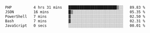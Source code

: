 
<!--START_SECTION:waka-->

```txt
PHP          4 hrs 31 mins   ██████████████████████▒░░   89.83 %
JSON         16 mins         █▒░░░░░░░░░░░░░░░░░░░░░░░   05.35 %
PowerShell   7 mins          ▓░░░░░░░░░░░░░░░░░░░░░░░░   02.50 %
Bash         7 mins          ▓░░░░░░░░░░░░░░░░░░░░░░░░   02.31 %
JavaScript   0 secs          ░░░░░░░░░░░░░░░░░░░░░░░░░   00.01 %
```

<!--END_SECTION:waka-->

